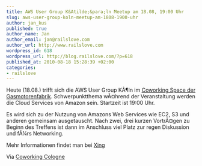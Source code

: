 ```yaml
--- 
title: AWS User Group K&Atilde;&para;ln Meetup am 18.08, 19:00 Uhr
slug: aws-user-group-koln-meetup-am-1808-1900-uhr
author: jan_kus
published: true
author_name: Jan
author_email: jan@railslove.com
author_url: http://www.railslove.com
wordpress_id: 618
wordpress_url: http://blog.railslove.com/?p=618
published_at: 2010-08-18 15:28:39 +02:00
categories: 
- railslove
---
```

Heute (18.08.) trifft sich die AWS User Group K&Atilde;&para;ln im <a href="http://coworkingcologne.posterous.com/">Coworking Space der Gasmotorenfabrik</a>. Schwerpunktthema w&Atilde;&curren;hrend der Veranstaltung werden die Cloud Services von Amazon sein. Startzeit ist 19:00 Uhr.
 
Es wird sich zu der Nutzung von Amazons Web Services wie EC2, S3 und anderen gemeinsam ausgetauscht. Nach zwei, drei kurzen Vortr&Atilde;&curren;gen zu Beginn des Treffens ist dann im Anschluss viel Platz zur regen Diskussion und f&Atilde;&frac14;rs Networking.
 

Mehr Informationen findet man bei <a href="https://www.xing.com/events/aws-user-group-koln-545053/description">Xing</a>

Via <a href="http://coworkingcologne.posterous.com/aws-user-group-koln-meetup">Coworking Cologne</a>
